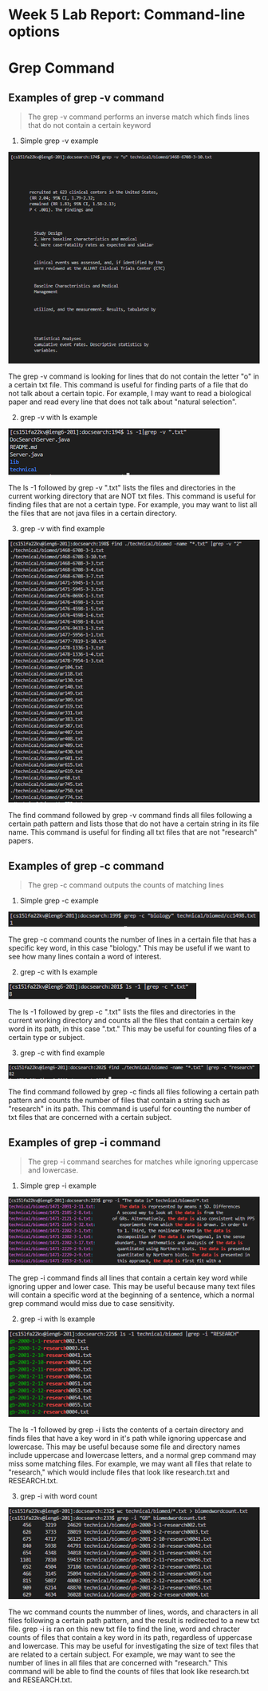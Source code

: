 # Week 5 Lab Report: Command-line options

# Grep Command

## Examples of grep -v command

> The grep -v command performs an inverse match which finds lines that do not contain a certain keyword

1. Simple grep -v example

![Image](grep-v.PNG)

The grep -v command is looking for lines that do not contain the letter "o" in a certain txt file. This command is useful for finding parts of a file that do not talk about a certain topic. For example, I may want to read a biological paper and read every line that does not talk about "natural selection".

2. grep -v with ls example

![Image](grep-vwithls.PNG)

The ls -1 followed by grep -v ".txt" lists the files and directories in the current working directory that are NOT txt files. This command is useful for finding files that are not a certain type. For example, you may want to list all the files that are not java files in a certain directory.

3. grep -v with find example

![Image](grep-vwithfind.PNG)

The find command followed by grep -v command finds all files following a certain path pattern and lists those that do not have a certain string in its file name. This command is useful for finding all txt files that are not "research" papers.

## Examples of grep -c command

> The grep -c command outputs the counts of matching lines

1. Simple grep -c example

![Image](grep-c.PNG)

The grep -c command counts the number of lines in a certain file that has a specific key word, in this case "biology." This may be useful if we want to see how many lines contain a word of interest.

2. grep -c with ls example

![Image](grep-cwithls.PNG)

The ls -1 followed by grep -c ".txt" lists the files and directories in the current working directory and counts all the files that contain a certain key word in its path, in this case ".txt." This may be useful for counting files of a certain type or subject.

3. grep -c with find example

![Image](grep-cwithfind.PNG)

The find command followed by grep -c finds all files following a certain path pattern and counts the number of files that contain a string such as "research" in its path. This command is useful for counting the number of txt files that are concerned with a certain subject.

## Examples of grep -i command

> The grep -i command searches for matches while ignoring uppercase and lowercase.

1. Simple grep -i example

![Image](grep-i.PNG)

The grep -i command finds all lines that contain a certain key word while ignoring upper and lower case. This may be useful because many text files will contain a specific word at the beginning of a sentence, which a normal grep command would miss due to case sensitivity.

2. grep -i with ls example

![Image](grep-iwithls.PNG)

The ls -1 followed by grep -i lists the contents of a certain directory and finds files that have a key word in it's path while ignoring uppercase and lowercase. This may be useful because some file and directory names include uppercase and lowercase letters, and a normal grep command may miss some matching files. For example, we may want all files that relate to "research," which would include files that look like research.txt and RESEARCH.txt.

3. grep -i with word count

![Image](grep-iwithwc.PNG)

The wc command counts the nummber of lines, words, and characters in all files following a certain path pattern, and the result is redirected to a new txt file. grep -i is ran on this new txt file to find the line, word and chracter counts of files that contain a key word in its path, regardless of uppercase and lowercase. This may be useful for investigating the size of text files that are related to a certain subject. For example, we may want to see the number of lines in all files that are concerned with "research." This command will be able to find the counts of files that look like research.txt and RESEARCH.txt.
